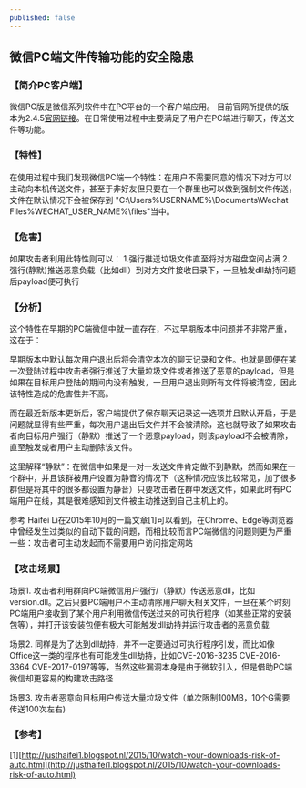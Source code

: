 ```yaml
---
published: false
---
```

## 微信PC端文件传输功能的安全隐患

### 【简介PC客户端】
微信PC版是微信系列软件中在PC平台的一个客户端应用。
目前官网所提供的版本为2.4.5[官网链接](http://weixin.qq.com/cgi-bin/readtemplate?t=win_weixin)。在日常使用过程中主要满足了用户在PC端进行聊天，传送文件等功能。

### 【特性】
在使用过程中我们发现微信PC端一个特性：在用户不需要同意的情况下对方可以主动向本机传送文件，甚至于非好友但只要在一个群里也可以做到强制文件传送，文件在默认情况下会被保存到 "C:\Users\%USERNAME%\Documents\Wechat Files\%WECHAT_USER_NAME%\files\"当中。

### 【危害】
如果攻击者利用此特性则可以：
1.强行推送垃圾文件直至将对方磁盘空间占满
2.强行(静默)推送恶意负载（比如dll）到对方文件接收目录下，一旦触发dll劫持问题后payload便可执行

### 【分析】
这个特性在早期的PC端微信中就一直存在，不过早期版本中问题并不非常严重，这在于：

早期版本中默认每次用户退出后将会清空本次的聊天记录和文件。也就是即便在某一次登陆过程中攻击者强行推送了大量垃圾文件或者推送了恶意的payload，但是如果在目标用户登陆的期间内没有触发，一旦用户退出则所有文件将被清空，因此该特性造成的危害性并不高。

而在最近新版本更新后，客户端提供了保存聊天记录这一选项并且默认开启，于是问题就显得有些严重，每次用户退出后文件并不会被清除，这也就导致了如果攻击者向目标用户强行（静默）推送了一个恶意payload，则该payload不会被清除，直至触发或者用户主动删除该文件。

这里解释“静默”：在微信中如果是一对一发送文件肯定做不到静默，然而如果在一个群中，并且该群被用户设置为静音的情况下（这种情况应该比较常见，加了很多群但是将其中的很多都设置为静音）只要攻击者在群中发送文件，如果此时有PC端用户在线，其是很难感知到文件被主动推送到自己主机上的。

参考 Haifei Li在2015年10月的一篇文章[1]可以看到，在Chrome、Edge等浏览器中曾经发生过类似的自动下载的问题，而相比较而言PC端微信的问题则更为严重一些：攻击者可主动发起而不需要用户访问指定网站

### 【攻击场景】
场景1. 攻击者利用群向PC端微信用户强行/（静默）传送恶意dll，比如version.dll。之后只要PC端用户不主动清除用户聊天相关文件，一旦在某个时刻PC端用户接收到了某个用户利用微信传送过来的可执行程序（如某些正常的安装包等），并打开该安装包便有极大可能触发dll劫持并运行攻击者的恶意负载

场景2. 同样是为了达到dll劫持，并不一定要通过可执行程序引发，而比如像Office这一类的程序也有可能发生dll劫持，比如CVE-2016-3235 CVE-2016-3364 CVE-2017-0197等等，当然这些漏洞本身是由于微软引入，但是借助PC端微信却更容易的构建攻击路径

场景3. 攻击者恶意向目标用户传送大量垃圾文件（单次限制100MB，10个G需要传送100次左右)

### 【参考】

[1][http://justhaifei1.blogspot.nl/2015/10/watch-your-downloads-risk-of-auto.html](http://justhaifei1.blogspot.nl/2015/10/watch-your-downloads-risk-of-auto.html)
